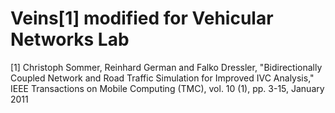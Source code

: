 # Veins[1] modified for Vehicular Networks Lab


[1] Christoph Sommer, Reinhard German and Falko Dressler, "Bidirectionally Coupled Network and Road Traffic Simulation for Improved IVC Analysis," IEEE Transactions on Mobile Computing (TMC), vol. 10 (1), pp. 3-15, January 2011
